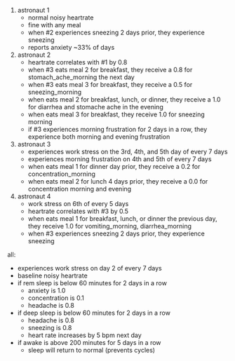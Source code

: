 1. astronaut 1
    - normal noisy heartrate
    - fine with any meal
    - when #2 experiences sneezing 2 days prior, they experience sneezing
    - reports anxiety ~33% of days
2. astronaut 2
    - heartrate correlates with #1 by 0.8
    - when #3 eats meal 2 for breakfast, they receive a 0.8 for stomach_ache_morning the next day
    - when #3 eats meal 3 for breakfast, they receive a 0.5 for sneezing_morning
    - when eats meal 2 for breakfast, lunch, or dinner, they receive a 1.0 for diarrhea and stomache ache in the evening
    - when eats meal 3 for breakfast, they receive 1.0 for sneezing morning
    - if #3 experiences morning frustration for 2 days in a row, they experience both morning and evening frustration
3. astronaut 3
    - experiences work stress on the 3rd, 4th, and 5th day of every 7 days
    - experiences morning frustration on 4th and 5th of every 7 days
    - when eats meal 1 for dinner day prior, they receive a 0.2 for concentration_morning
    - when eats meal 2 for lunch 4 days prior, they receive a 0.0 for concentration morning and evening
4. astronaut 4
    - work stress on 6th of every 5 days
    - heartrate correlates with #3 by 0.5
    - when eats meal 1 for breakfast, lunch, or dinner the previous day, they receive 1.0 for vomiting_morning, diarrhea_morning
    - when #3 experiences sneezing 2 days prior, they experience sneezing


all:
- experiences work stress on day 2 of every 7 days
- baseline noisy heartrate
- if rem sleep is below 60 minutes for 2 days in a row
    - anxiety is 1.0
    - concentration is 0.1
    - headache is 0.8
- if deep sleep is below 60 minutes for 2 days in a row
    - headache is 0.8
    - sneezing is 0.8
    - heart rate increases by 5 bpm next day
- if awake is above 200 minutes for 5 days in a row
    - sleep will return to normal (prevents cycles)